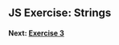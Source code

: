 ## JS Exercise: Strings 










#### Next: [Exercise 3](https://github.com/HarlemBusinessAlliance/WebDevelopmentSquad/blob/master/breakdown_javascript_pt2/exercise3.md)